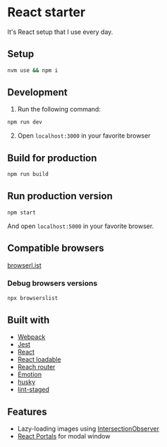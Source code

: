 # React starter

It's React setup that I use every day.

## Setup

```sh
nvm use && npm i
```

## Development

1. Run the following command:

```sh
npm run dev
```

2. Open `localhost:3000` in your favorite browser

## Build for production

```sh
npm run build
```

## Run production version

```sh
npm start
```

And open `localhost:5000` in your favorite browser.

## Compatible browsers

[browserl.ist](https://browserl.ist/?q=%3E0.3%25%2C+not+ie+10%2C+not+ie+11%2C+not+op_mini+all)

### Debug browsers versions

```sh
npx browserslist
```

## Built with

- [Webpack](https://webpack.js.org/)
- [Jest](https://jestjs.io/)
- [React](https://reactjs.org/)
- [React loadable](https://github.com/jamiebuilds/react-loadable)
- [Reach router](https://reach.tech/router)
- [Emotion](https://emotion.sh/)
- [husky](https://github.com/typicode/husky)
- [lint-staged](https://github.com/okonet/lint-staged)

## Features

- Lazy-loading images using [IntersectionObserver](https://developers.google.com/web/updates/2016/04/intersectionobserver)
- [React Portals](https://reactjs.org/docs/portals.html) for modal window
